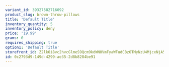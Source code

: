 ```yaml
---
variant_id: 39327582716092
product_slug: brown-throw-pillows
title: 'Default Title'
inventory_quantity: 5
inventory_policy: deny
price: '19.99'
grams: 0
requires_shipping: true
option1: 'Default Title'
storefront_id: Z2lkOi8vc2hvcGlmeS9Qcm9kdWN0VmFyaWFudC8zOTMyNzU4MjcxNjA5Mg==
id: 0c2793d9-149d-4299-ae35-2d8b8284be91
---
```

